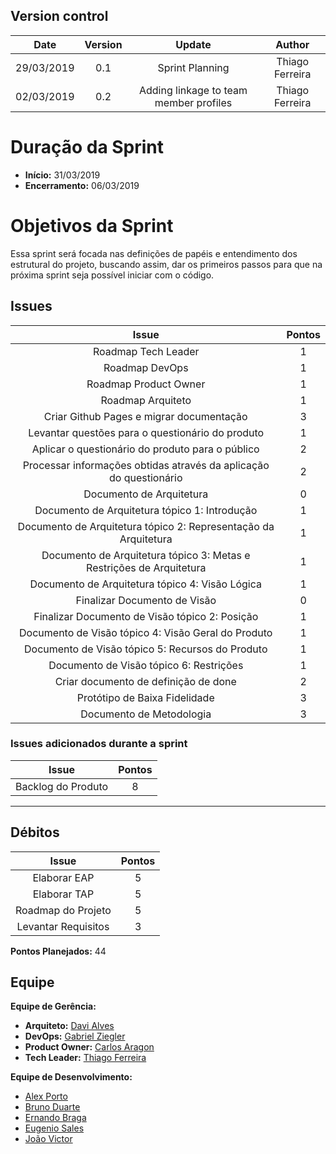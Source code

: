 ## Version control

|Date|Version|Update|Author|
|:--:|:----:|:-------:|:---:|
|29/03/2019|0.1|Sprint Planning|Thiago Ferreira|
|02/03/2019|0.2|Adding linkage to team member profiles|Thiago Ferreira|

# Duração da Sprint

* <b>Início:</b> 31/03/2019
* <b>Encerramento:</b> 06/03/2019

# Objetivos da Sprint
Essa sprint será focada nas definições de papéis e entendimento dos estrutural do projeto, buscando assim, dar os primeiros passos para que na próxima sprint seja possível iniciar com o código.

## Issues

|Issue|Pontos|
|:--:|:-------:|
|Roadmap Tech Leader|1|
|Roadmap DevOps|1|
|Roadmap Product Owner|1|
|Roadmap Arquiteto|1|
|Criar Github Pages e migrar documentação|3|
|Levantar questões para o questionário do produto|1|
|Aplicar o questionário do produto para o público|2|
|Processar informações obtidas através da aplicação do questionário|2|
|Documento de Arquitetura|0|
|Documento de Arquitetura tópico 1: Introdução|1|
|Documento de Arquitetura tópico 2: Representação da Arquitetura|1|
|Documento de Arquitetura tópico 3: Metas e Restrições de Arquitetura|1|
|Documento de Arquitetura tópico 4: Visão Lógica|1|
|Finalizar Documento de Visão|0|
|Finalizar Documento de Visão tópico 2: Posição |1|
|Documento de Visão tópico 4: Visão Geral do Produto |1|
|Documento de Visão tópico 5: Recursos do Produto|1|
|Documento de Visão tópico 6: Restrições|1|
|Criar documento de definição de done|2|
|Protótipo de Baixa Fidelidade|3|
|Documento de Metodologia|3|

### Issues adicionados durante a sprint
|Issue|Pontos|
|:--:|:-------:|
|Backlog do Produto|8|
___

## Débitos
|Issue|Pontos|
|:--:|:-------:|
|Elaborar EAP|5|
|Elaborar TAP|5|
|Roadmap do Projeto|5|
|Levantar Requisitos|3|


**Pontos Planejados:** 44

## Equipe
**Equipe de Gerência:** <br>
* **Arquiteto:** [Davi Alves](https://github.com/davialvb) <br> 
* **DevOps:** [Gabriel Ziegler](https://github.com/gabrielziegler3) <br>
* **Product Owner:** [Carlos Aragon](https://github.com/carlosaragon) <br>
* **Tech Leader:** [Thiago Ferreira](https://github.com/thiagoiferreira)

**Equipe de Desenvolvimento:** <br>
- [Alex Porto](https://github.com/alexportof)<br>
- [Bruno Duarte](https://github.com/Mexazonic)<br>
- [Ernando Braga](https://github.com/ZarathosDeath)<br>
- [Eugenio Sales](https://github.com/Eugeniosales)<br>
- [João Victor](https://github.com/joao15victor08)<br>
